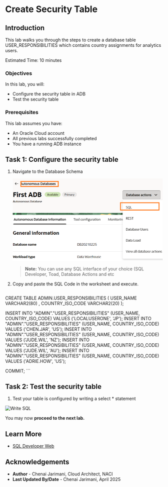 # Create Security Table

## Introduction

This lab walks you through the steps to create a database table USER_RESPONSIBILITIES which contains country assignments for analytics users.

Estimated Time: 10 minutes

### Objectives

In this lab, you will:
* Configure the security table in ADB
* Test the security table

### Prerequisites 

This lab assumes you have:
* An Oracle Cloud account
* All previous labs successfully completed
* You have a running ADB instance


## Task 1: Configure the security table

1. Navigate to the Database Schema

	![Database Actions](images/opensqldev.png)

	> **Note:** You can use any SQL interface of your choice (SQL Developer, Toad, Database Actions and etc

2. Copy and paste the SQL Code in the worksheet and execute.
 
   ```
  <copy>
      CREATE TABLE ADMIN.USER_RESPONSIBILITIES 
  (
  USER_NAME VARCHAR2(80) 
  , COUNTRY_ISO_CODE VARCHAR2(20) 
  );

  INSERT INTO "ADMIN"."USER_RESPONSIBILITIES" (USER_NAME, COUNTRY_ISO_CODE) VALUES ('LOCALUSERONE', 'JP');
  INSERT INTO "ADMIN"."USER_RESPONSIBILITIES" (USER_NAME, COUNTRY_ISO_CODE) VALUES ('CHEN.JAR', 'US');
  INSERT INTO "ADMIN"."USER_RESPONSIBILITIES" (USER_NAME, COUNTRY_ISO_CODE) VALUES ('JUDE.WIL', 'NZ');
  INSERT INTO "ADMIN"."USER_RESPONSIBILITIES" (USER_NAME, COUNTRY_ISO_CODE) VALUES ('JUDE.WIL', 'AU');
  INSERT INTO "ADMIN"."USER_RESPONSIBILITIES" (USER_NAME, COUNTRY_ISO_CODE) VALUES ('ADRIE.HOW', 'US');

  COMMIT;
  </copy>
    ```

## Task 2: Test the security table

1. Test your table is configured by writing a select * statement

 ![Write SQL](images/testsql.png) 

You may now **proceed to the next lab.**

## Learn More
* [SQL Developer Web](https://docs.oracle.com/en/cloud/paas/autonomous-database/serverless/adbsb/connect-database-actions.html#GUID-C32A78E5-4C5F-476F-86AB-AEEEA9CF2704)

## Acknowledgements
* **Author** - Chenai Jarimani, Cloud Architect, NACI
* **Last Updated By/Date** - Chenai Jarimani, April 2025
